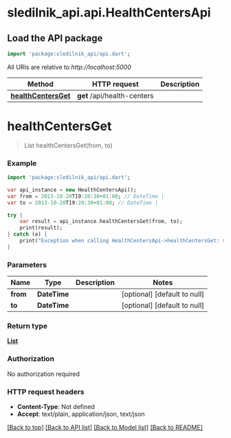 # sledilnik_api.api.HealthCentersApi

## Load the API package
```dart
import 'package:sledilnik_api/api.dart';
```

All URIs are relative to *http://localhost:5000*

Method | HTTP request | Description
------------- | ------------- | -------------
[**healthCentersGet**](HealthCentersApi.md#healthCentersGet) | **get** /api/health-centers | 


# **healthCentersGet**
> List<HealthCentersDay> healthCentersGet(from, to)



### Example 
```dart
import 'package:sledilnik_api/api.dart';

var api_instance = new HealthCentersApi();
var from = 2013-10-20T19:20:30+01:00; // DateTime | 
var to = 2013-10-20T19:20:30+01:00; // DateTime | 

try { 
    var result = api_instance.healthCentersGet(from, to);
    print(result);
} catch (e) {
    print("Exception when calling HealthCentersApi->healthCentersGet: $e\n");
}
```

### Parameters

Name | Type | Description  | Notes
------------- | ------------- | ------------- | -------------
 **from** | **DateTime**|  | [optional] [default to null]
 **to** | **DateTime**|  | [optional] [default to null]

### Return type

[**List<HealthCentersDay>**](HealthCentersDay.md)

### Authorization

No authorization required

### HTTP request headers

 - **Content-Type**: Not defined
 - **Accept**: text/plain, application/json, text/json

[[Back to top]](#) [[Back to API list]](../README.md#documentation-for-api-endpoints) [[Back to Model list]](../README.md#documentation-for-models) [[Back to README]](../README.md)

